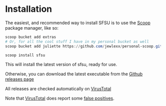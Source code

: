 # Installation

The easiest, and recommended way to install SFSU is to use the [Scoop](https://scoop.sh) package manager, like so:

```powershell
scoop bucket add extras
# Or, for all the cool stuff I have in my personal bucket as well
scoop bucket add juliette https://github.com/jewlexx/personal-scoop.git

scoop install sfsu
```

This will install the latest version of sfsu, ready for use.

Otherwise, you can download the latest executable from the [Github releases page](https://github.com/jewlexx/sfsu/releases/latest)

All releases are checked automatically on [VirusTotal](https://www.virustotal.com/)

Note that [VirusTotal](https://www.virustotal.com/) does report some [false positives](https://github.com/jewlexx/sfsu/wiki/It's-not-a-Trojan).
